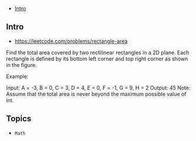 - [Intro](#intro)

## Intro

- https://leetcode.com/problems/rectangle-area

Find the total area covered by two rectilinear rectangles in a 2D plane.
Each rectangle is defined by its bottom left corner and top right corner as shown in the figure.

Example:

Input: A = -3, B = 0, C = 3, D = 4, E = 0, F = -1, G = 9, H = 2
Output: 45
Note:
Assume that the total area is never beyond the maximum possible value of int.


## Topics

- `Math`


